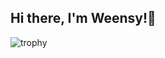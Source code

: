 ## Hi there, I'm Weensy!👋

![trophy](https://github-profile-trophy.vercel.app/?username=weensykim&theme=darkhub&no-frame=true&margin-w=8&margin-h=8)
